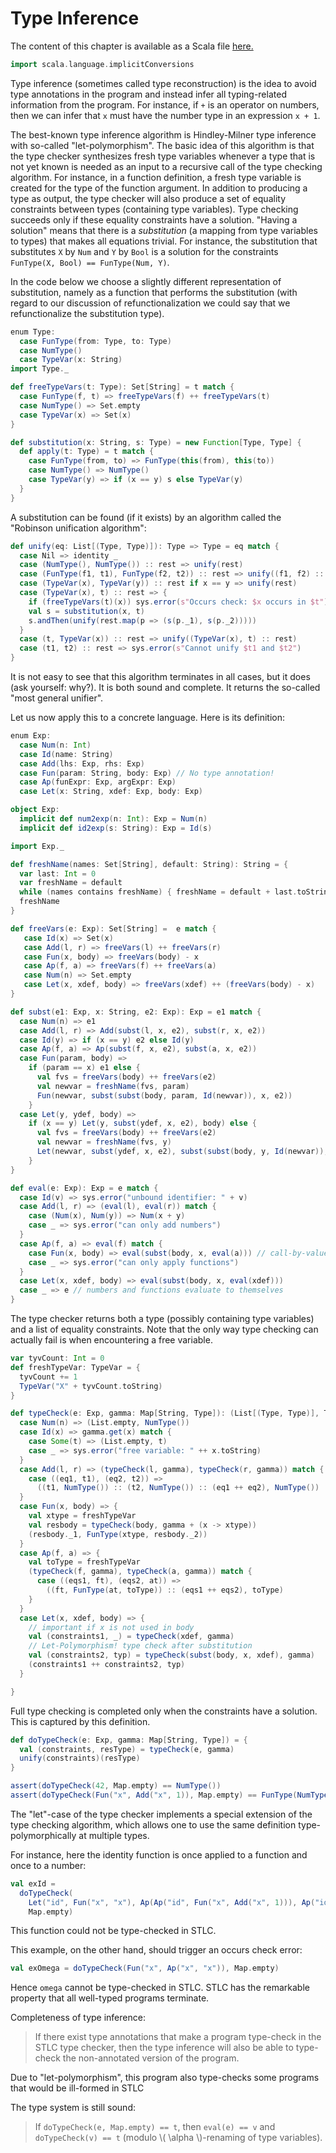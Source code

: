 # Type Inference

The content of this chapter is available as a Scala file [here.](./type-inference.scala)

```scala mdoc:invisible
import scala.language.implicitConversions
```

Type inference (sometimes called type reconstruction) is the idea to avoid type annotations
in the program and instead infer all typing-related information from the program.
For instance, if ``+`` is an operator on numbers, then we can infer that ``x`` must have
the number type in an expression ``x + 1``.

The best-known type inference algorithm is Hindley-Milner type inference with so-called "let-polymorphism".
The basic idea of this algorithm is that the type checker synthesizes fresh type variables
whenever a type that is not yet known is needed as an input to a recursive call of the type
checking algorithm. For instance, in a function definition, a fresh type variable is created for the type of
the function argument. In addition to producing a type as output, the type checker will also produce
a set of equality constraints between types (containing type variables). Type checking succeeds only if these
equality constraints have a solution. "Having a solution" means that there is a _substitution_
(a mapping from type variables to types) that makes all equations trivial. For instance, the substitution that
substitutes ``X`` by ``Num`` and ``Y`` by ``Bool`` is a solution for the constraints ``FunType(X, Bool) == FunType(Num, Y)``.

In the code below we choose a slightly different representation of substitution, namely as a function
that performs the substitution (with regard to our discussion of refunctionalization we could say
that we refunctionalize the substitution type).

```scala mdoc
enum Type:
  case FunType(from: Type, to: Type)
  case NumType()
  case TypeVar(x: String)
import Type._

def freeTypeVars(t: Type): Set[String] = t match {
  case FunType(f, t) => freeTypeVars(f) ++ freeTypeVars(t)
  case NumType() => Set.empty
  case TypeVar(x) => Set(x)
}

def substitution(x: String, s: Type) = new Function[Type, Type] {
  def apply(t: Type) = t match {
    case FunType(from, to) => FunType(this(from), this(to))
    case NumType() => NumType()
    case TypeVar(y) => if (x == y) s else TypeVar(y)
  }
}
```

A substitution can be found (if it exists) by an algorithm called the
"Robinson unification algorithm":

```scala mdoc
def unify(eq: List[(Type, Type)]): Type => Type = eq match {
  case Nil => identity _
  case (NumType(), NumType()) :: rest => unify(rest)
  case (FunType(f1, t1), FunType(f2, t2)) :: rest => unify((f1, f2) :: (t1, t2) :: rest)
  case (TypeVar(x), TypeVar(y)) :: rest if x == y => unify(rest)
  case (TypeVar(x), t) :: rest => {
    if (freeTypeVars(t)(x)) sys.error(s"Occurs check: $x occurs in $t")
    val s = substitution(x, t)
    s.andThen(unify(rest.map(p => (s(p._1), s(p._2)))))
  }
  case (t, TypeVar(x)) :: rest => unify((TypeVar(x), t) :: rest)
  case (t1, t2) :: rest => sys.error(s"Cannot unify $t1 and $t2")
}
```

It is not easy to see that this algorithm terminates in all cases, but it does (ask yourself: why?).
It is both sound and complete. It returns the so-called "most general unifier".

Let us now apply this to a concrete language. Here is its definition:

```scala mdoc
enum Exp:
  case Num(n: Int)
  case Id(name: String)
  case Add(lhs: Exp, rhs: Exp)
  case Fun(param: String, body: Exp) // No type annotation!
  case Ap(funExpr: Exp, argExpr: Exp)
  case Let(x: String, xdef: Exp, body: Exp)

object Exp:
  implicit def num2exp(n: Int): Exp = Num(n)
  implicit def id2exp(s: String): Exp = Id(s)

import Exp._

def freshName(names: Set[String], default: String): String = {
  var last: Int = 0
  var freshName = default
  while (names contains freshName) { freshName = default + last.toString; last += 1; }
  freshName
}

def freeVars(e: Exp): Set[String] =  e match {
   case Id(x) => Set(x)
   case Add(l, r) => freeVars(l) ++ freeVars(r)
   case Fun(x, body) => freeVars(body) - x
   case Ap(f, a) => freeVars(f) ++ freeVars(a)
   case Num(n) => Set.empty
   case Let(x, xdef, body) => freeVars(xdef) ++ (freeVars(body) - x)
}

def subst(e1: Exp, x: String, e2: Exp): Exp = e1 match {
  case Num(n) => e1
  case Add(l, r) => Add(subst(l, x, e2), subst(r, x, e2))
  case Id(y) => if (x == y) e2 else Id(y)
  case Ap(f, a) => Ap(subst(f, x, e2), subst(a, x, e2))
  case Fun(param, body) =>
    if (param == x) e1 else {
      val fvs = freeVars(body) ++ freeVars(e2)
      val newvar = freshName(fvs, param)
      Fun(newvar, subst(subst(body, param, Id(newvar)), x, e2))
    }
  case Let(y, ydef, body) =>
    if (x == y) Let(y, subst(ydef, x, e2), body) else {
      val fvs = freeVars(body) ++ freeVars(e2)
      val newvar = freshName(fvs, y)
      Let(newvar, subst(ydef, x, e2), subst(subst(body, y, Id(newvar)), x, e2))
    }
}

def eval(e: Exp): Exp = e match {
  case Id(v) => sys.error("unbound identifier: " + v)
  case Add(l, r) => (eval(l), eval(r)) match {
    case (Num(x), Num(y)) => Num(x + y)
    case _ => sys.error("can only add numbers")
  }
  case Ap(f, a) => eval(f) match {
    case Fun(x, body) => eval(subst(body, x, eval(a))) // call-by-value
    case _ => sys.error("can only apply functions")
  }
  case Let(x, xdef, body) => eval(subst(body, x, eval(xdef)))
  case _ => e // numbers and functions evaluate to themselves
}

```

The type checker returns both a type (possibly containing type variables) and a list
of equality constraints. Note that the only way type checking can actually fail is
when encountering a free variable.

```scala mdoc:silent
var tyvCount: Int = 0
def freshTypeVar: TypeVar = {
  tyvCount += 1
  TypeVar("X" + tyvCount.toString)
}

def typeCheck(e: Exp, gamma: Map[String, Type]): (List[(Type, Type)], Type) = e match {
  case Num(n) => (List.empty, NumType())
  case Id(x) => gamma.get(x) match {
    case Some(t) => (List.empty, t)
    case _ => sys.error("free variable: " ++ x.toString)
  }
  case Add(l, r) => (typeCheck(l, gamma), typeCheck(r, gamma)) match {
    case ((eq1, t1), (eq2, t2)) =>
      ((t1, NumType()) :: (t2, NumType()) :: (eq1 ++ eq2), NumType())
  }
  case Fun(x, body) => {
    val xtype = freshTypeVar
    val resbody = typeCheck(body, gamma + (x -> xtype))
    (resbody._1, FunType(xtype, resbody._2))
  }
  case Ap(f, a) => {
    val toType = freshTypeVar
    (typeCheck(f, gamma), typeCheck(a, gamma)) match {
      case ((eqs1, ft), (eqs2, at)) =>
        ((ft, FunType(at, toType)) :: (eqs1 ++ eqs2), toType)
    }
  }
  case Let(x, xdef, body) => {
    // important if x is not used in body
    val (constraints1, _) = typeCheck(xdef, gamma)
    // Let-Polymorphism! type check after substitution
    val (constraints2, typ) = typeCheck(subst(body, x, xdef), gamma)
    (constraints1 ++ constraints2, typ)
  }

}
```

Full type checking is completed only when the constraints have a solution.
This is captured by this definition.

```scala mdoc
def doTypeCheck(e: Exp, gamma: Map[String, Type]) = {
  val (constraints, resType) = typeCheck(e, gamma)
  unify(constraints)(resType)
}

assert(doTypeCheck(42, Map.empty) == NumType())
assert(doTypeCheck(Fun("x", Add("x", 1)), Map.empty) == FunType(NumType(), NumType()))
```

The "let"-case of the type checker implements a special extension of the type checking algorithm, which
allows one to use the same definition type-polymorphically at multiple types.

For instance, here the identity function is once applied to a function and once to a number:

```scala mdoc
val exId =
  doTypeCheck(
    Let("id", Fun("x", "x"), Ap(Ap("id", Fun("x", Add("x", 1))), Ap("id", 42))),
    Map.empty)
```

This function could not be type-checked in STLC.

This example, on the other hand, should trigger an occurs check error:

```scala mdoc:crash
val exOmega = doTypeCheck(Fun("x", Ap("x", "x")), Map.empty)
```

Hence `omega` cannot be type-checked in STLC. STLC has the remarkable property that all well-typed programs terminate.

Completeness of type inference:

> If there exist type annotations that make a program type-check in the STLC type checker,
> then the type inference will also be able to type-check the non-annotated version of the program.

Due to "let-polymorphism", this program also type-checks some programs that would be ill-formed in STLC

The type system is still sound:

> If `doTypeCheck(e, Map.empty) == t`, then `eval(e) == v` and `doTypeCheck(v) == t` (modulo \\( \alpha \\)-renaming of type variables).
